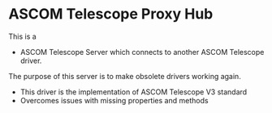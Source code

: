 # ASCOM Telescope Proxy Hub

This is a 
* ASCOM Telescope Server which connects to another ASCOM Telescope driver.

The purpose of this server is to make obsolete drivers working again.

* This driver is the implementation of ASCOM Telescope V3 standard
* Overcomes issues with missing properties and methods
